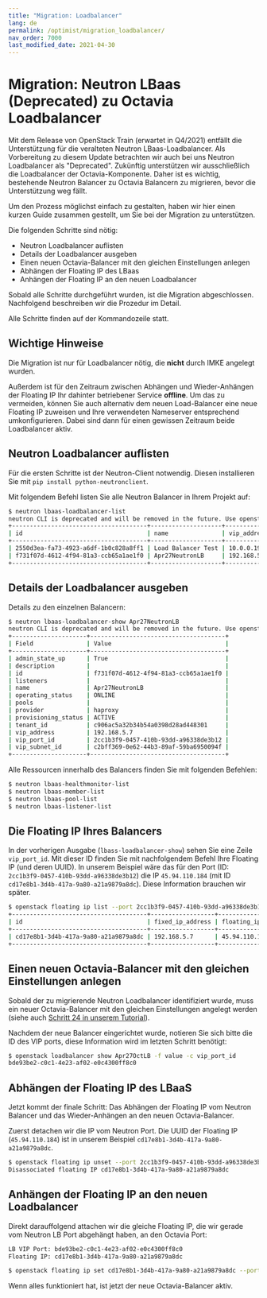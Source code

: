 ```yaml
---
title: "Migration: Loadbalancer"
lang: de
permalink: /optimist/migration_loadbalancer/
nav_order: 7000
last_modified_date: 2021-04-30
---
```


# Migration: Neutron LBaas (Deprecated) zu Octavia Loadbalancer

Mit dem Release von OpenStack Train (erwartet in Q4/2021) entfällt die Unterstützung für die veralteten Neutron LBaas-Loadbalancer. Als Vorbereitung zu diesem Update betrachten wir auch bei uns Neutron Loadbalancer als "Deprecated". Zukünftig unterstützen wir ausschließlich die Loadbalancer der Octavia-Komponente. Daher ist es wichtig, bestehende Neutron Balancer zu Octavia Balancern zu migrieren, bevor die Unterstützung weg fällt.

Um den Prozess möglichst einfach zu gestalten, haben wir hier einen kurzen Guide zusammen gestellt, um Sie bei der Migration zu unterstützen.

Die folgenden Schritte sind nötig:
- Neutron Loadbalancer auflisten
- Details der Loadbalancer ausgeben
- Einen neuen Octavia-Balancer mit den gleichen Einstellungen anlegen
- Abhängen der Floating IP des LBaas
- Anhängen der Floating IP an den neuen Loadbalancer

Sobald alle Schritte durchgeführt wurden, ist die Migration abgeschlossen. Nachfolgend beschreiben wir die Prozedur im Detail.

Alle Schritte finden auf der Kommandozeile statt.

## Wichtige Hinweise

Die Migration ist nur für Loadbalancer nötig, die **nicht** durch IMKE angelegt wurden.

Außerdem ist für den Zeitraum zwischen Abhängen und Wieder-Anhängen der Floating IP Ihr dahinter betriebener Service **offline**. Um das zu vermeiden, können Sie auch alternativ dem neuen Load-Balancer eine neue Floating IP zuweisen und Ihre verwendeten Nameserver entsprechend umkonfigurieren. Dabei sind dann für einen gewissen Zeitraum beide Loadbalancer aktiv.


## Neutron Loadbalancer auflisten

Für die ersten Schritte ist der Neutron-Client notwendig. Diesen installieren Sie mit `pip install python-neutronclient`.

Mit folgendem Befehl listen Sie alle Neutron Balancer in Ihrem Projekt auf:

```bash
$ neutron lbaas-loadbalancer-list
neutron CLI is deprecated and will be removed in the future. Use openstack CLI instead.
+--------------------------------------+--------------------+-------------+---------------------+----------+
| id                                   | name               | vip_address | provisioning_status | provider |
+--------------------------------------+--------------------+-------------+---------------------+----------+
| 2550d3ea-fa73-4923-a6df-1b0c828a8ff1 | Load Balancer Test | 10.0.0.19   | ACTIVE              | haproxy  |
| f731f07d-4612-4f94-81a3-ccb65a1ae1f0 | Apr27NeutronLB     | 192.168.5.7 | ACTIVE              | haproxy  |
+--------------------------------------+--------------------+-------------+---------------------+----------+
```

## Details der Loadbalancer ausgeben

Details zu den einzelnen Balancern:

```bash
$ neutron lbaas-loadbalancer-show Apr27NeutronLB
neutron CLI is deprecated and will be removed in the future. Use openstack CLI instead.
+---------------------+--------------------------------------+
| Field               | Value                                |
+---------------------+--------------------------------------+
| admin_state_up      | True                                 |
| description         |                                      |
| id                  | f731f07d-4612-4f94-81a3-ccb65a1ae1f0 |
| listeners           |                                      |
| name                | Apr27NeutronLB                       |
| operating_status    | ONLINE                               |
| pools               |                                      |
| provider            | haproxy                              |
| provisioning_status | ACTIVE                               |
| tenant_id           | c906ac5a32b34b54a0398d28ad448301     |
| vip_address         | 192.168.5.7                          |
| vip_port_id         | 2cc1b3f9-0457-410b-93dd-a96338de3b12 |
| vip_subnet_id       | c2bff369-0e62-44b3-89af-59ba6950094f |
+---------------------+--------------------------------------+
```

Alle Ressourcen innerhalb des Balancers finden Sie mit folgenden Befehlen:

```bash
$ neutron lbaas-healthmonitor-list
$ neutron lbaas-member-list
$ neutron lbaas-pool-list
$ neutron lbaas-listener-list
```

## Die Floating IP Ihres Balancers

In der vorherigen Ausgabe (`lbass-loadbalancer-show`) sehen Sie eine Zeile `vip_port_id`. Mit dieser ID finden Sie mit nachfolgendem Befehl Ihre Floating IP (und deren UUID). In unserem Beispiel wäre das für den Port (ID: `2cc1b3f9-0457-410b-93dd-a96338de3b12`) die IP `45.94.110.184` (mit ID `cd17e8b1-3d4b-417a-9a80-a21a9879a8dc`). Diese Information brauchen wir später.

```bash
$ openstack floating ip list --port 2cc1b3f9-0457-410b-93dd-a96338de3b12
+--------------------------------------+------------------+---------------------+--------------------------------------+
| id                                   | fixed_ip_address | floating_ip_address | port_id                              |
+--------------------------------------+------------------+---------------------+--------------------------------------+
| cd17e8b1-3d4b-417a-9a80-a21a9879a8dc | 192.168.5.7      | 45.94.110.184       | 2cc1b3f9-0457-410b-93dd-a96338de3b12 |
+--------------------------------------+------------------+---------------------+--------------------------------------+
```

## Einen neuen Octavia-Balancer mit den gleichen Einstellungen anlegen

Sobald der zu migrierende Neutron Loadbalancer identifiziert wurde, muss ein neuer Octavia-Balancer mit den gleichen Einstellungen angelegt werden (siehe auch [Schritt 24 in unserem Tutorial](/optimist/guided_tour/step24/)). 

Nachdem der neue Balancer eingerichtet wurde, notieren Sie sich bitte die ID des VIP ports, diese Information wird im letzten Schritt benötigt:

```bash
$ openstack loadbalancer show Apr27OctLB -f value -c vip_port_id
bde93be2-c0c1-4e23-af02-e0c4300ff8c0
```

## Abhängen der Floating IP des LBaaS

Jetzt kommt der finale Schritt: Das Abhängen der Floating IP vom Neutron Balancer und das Wieder-Anhängen an den neuen Octavia-Balancer. 

Zuerst detachen wir die IP vom Neutron Port. Die UUID der Floating IP (`45.94.110.184`) ist in unserem Beispiel `cd17e8b1-3d4b-417a-9a80-a21a9879a8dc`.

```bash
$ openstack floating ip unset --port 2cc1b3f9-0457-410b-93dd-a96338de3b12 cd17e8b1-3d4b-417a-9a80-a21a9879a8dc
Disassociated floating IP cd17e8b1-3d4b-417a-9a80-a21a9879a8dc
```

## Anhängen der Floating IP an den neuen Loadbalancer

Direkt darauffolgend attachen wir die gleiche Floating IP, die wir gerade vom Neutron LB Port abgehängt haben, an den Octavia Port:

```bash
LB VIP Port: bde93be2-c0c1-4e23-af02-e0c4300ff8c0
Floating IP: cd17e8b1-3d4b-417a-9a80-a21a9879a8dc

$ openstack floating ip set cd17e8b1-3d4b-417a-9a80-a21a9879a8dc --port bde93be2-c0c1-4e23-af02-e0c4300ff8c0
```

Wenn alles funktioniert hat, ist jetzt der neue Octavia-Balancer aktiv.